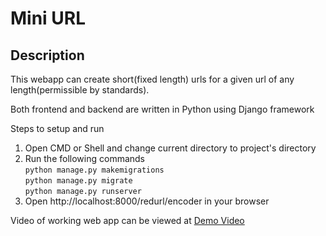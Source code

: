 # Mini URL
## Description
This webapp can create short(fixed length) urls for a given url of any length(permissible by standards).

Both frontend and backend are written in Python using Django framework

Steps to setup and run
1. Open CMD or Shell and change current directory to project's directory
2. Run the following commands <br>
`python manage.py makemigrations`<br>
`python manage.py migrate`<br>
`python manage.py runserver`
1. Open http://localhost:8000/redurl/encoder in your browser

Video of working web app can be viewed at 
<a href="https://drive.google.com/file/d/1UZkmk7k5flS6_RTDi-iagdbgXAGBEQkM/view?usp=sharing">Demo Video</a>
